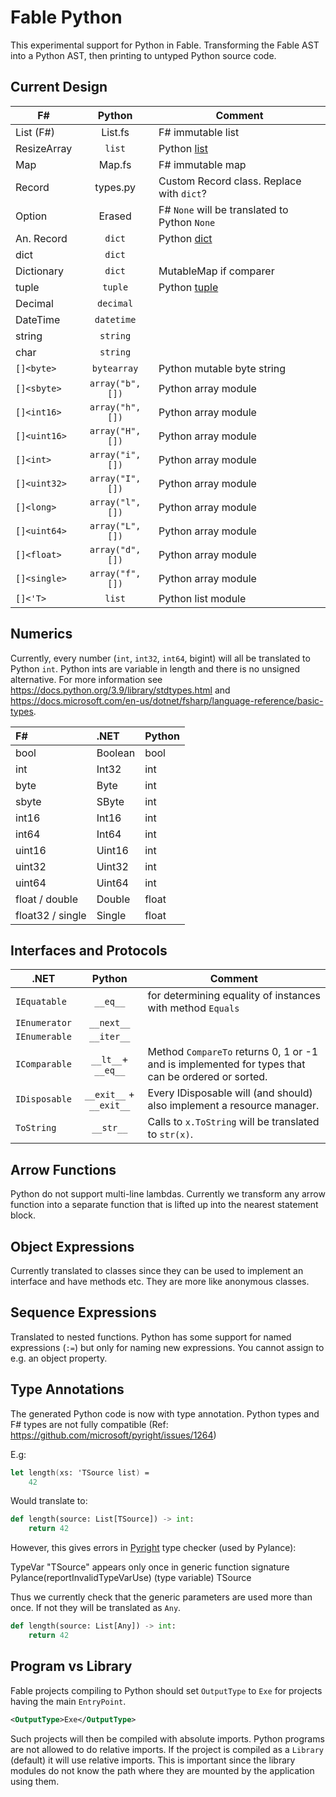 # Fable Python

This experimental support for Python in Fable. Transforming the Fable AST into a Python AST, then printing to untyped
Python source code.

## Current Design

| F#           |      Python      | Comment                                                                           |
|--------------|:----------------:|-----------------------------------------------------------------------------------|
| List (F#)    |     List.fs      | F# immutable list                                                                 |
| ResizeArray  |      `list`      | Python [list](https://docs.python.org/3/library/stdtypes.html#typesseq-list)      |
| Map          |      Map.fs      | F# immutable map                                                                  |
| Record       |     types.py     | Custom Record class. Replace with `dict`?                                         |
| Option       |      Erased      | F# `None` will be translated to Python `None`                                     |
| An. Record   |      `dict`      | Python [dict](https://docs.python.org/3/library/stdtypes.html#mapping-types-dict) |
| dict         |      `dict`      |                                                                                   |
| Dictionary   |      `dict`      | MutableMap if comparer                                                            |
| tuple        |     `tuple`      | Python [tuple](https://docs.python.org/3/library/stdtypes.html#tuples)            |
| Decimal      |    `decimal`     |                                                                                   |
| DateTime     |    `datetime`    |                                                                                   |
| string       |     `string`     |                                                                                   |
| char         |     `string`     |                                                                                   |
| `[]<byte>`   |   `bytearray`    | Python mutable byte string                                                        |
| `[]<sbyte>`  | `array("b", [])` | Python array module                                                               |
| `[]<int16>`  | `array("h", [])` | Python array module                                                               |
| `[]<uint16>` | `array("H", [])` | Python array module                                                               |
| `[]<int>`    | `array("i", [])` | Python array module                                                               |
| `[]<uint32>` | `array("I", [])` | Python array module                                                               |
| `[]<long>`   | `array("l", [])` | Python array module                                                               |
| `[]<uint64>` | `array("L", [])` | Python array module                                                               |
| `[]<float>`  | `array("d", [])` | Python array module                                                               |
| `[]<single>` | `array("f", [])` | Python array module                                                               |
| `[]<'T>`     |      `list`      | Python list module                                                                |

## Numerics

Currently, every number (`int`, `int32`, `int64`, bigint) will all be translated to Python `int`. Python ints are variable in
length and there is no unsigned alternative. For more information see https://docs.python.org/3.9/library/stdtypes.html
and https://docs.microsoft.com/en-us/dotnet/fsharp/language-reference/basic-types.

| F#               | .NET    | Python |
|:-----------------|:--------|--------|
| bool             | Boolean | bool   |
| int              | Int32   | int    |
| byte             | Byte    | int    |
| sbyte            | SByte   | int    |
| int16            | Int16   | int    |
| int64            | Int64   | int    |
| uint16           | Uint16  | int    |
| uint32           | Uint32  | int    |
| uint64           | Uint64  | int    |
| float / double   | Double  | float  |
| float32 / single | Single  | float  |

## Interfaces and Protocols

| .NET          |         Python          | Comment                                                                                           |
|---------------|:-----------------------:|---------------------------------------------------------------------------------------------------|
| `IEquatable`  |        `__eq__`         | for determining equality of instances with method `Equals`                                        |
| `IEnumerator` |       `__next__`        |                                                                                                   |
| `IEnumerable` |       `__iter__`        |                                                                                                   |
| `IComparable` |   `__lt__`+ `__eq__`    | Method `CompareTo` returns 0, 1 or -1 and is implemented for types that can be ordered or sorted. |
| `IDisposable` | `__exit__` + `__exit__` | Every IDisposable will (and should) also implement a resource manager.                            |
| `ToString`    |        `__str__`        | Calls to `x.ToString` will be translated to `str(x)`.                                             |

## Arrow Functions

Python do not support multi-line lambdas. Currently we transform any arrow function into a separate function that is
lifted up into the nearest statement block.

## Object Expressions

Currently translated to classes since they can be used to implement an interface and have methods etc. They are more like
anonymous classes.

## Sequence Expressions

Translated to nested functions. Python has some support for named expressions (`:=`) but only for naming new
expressions. You cannot assign to e.g. an object property.

## Type Annotations

The generated Python code is now with type annotation. Python types and F# types are not fully compatible (Ref:
https://github.com/microsoft/pyright/issues/1264)

E.g:

```fs
let length(xs: 'TSource list) =
    42
```

Would translate to:

```py
def length(source: List[TSource]) -> int:
    return 42
```

However, this gives errors in [Pyright](https://github.com/microsoft/pyright) type checker (used by Pylance):

TypeVar "TSource" appears only once in generic function signature Pylance(reportInvalidTypeVarUse)
(type variable) TSource

Thus we currently check that the generic parameters are used more than once. If not they will be translated as `Any`.

```py
def length(source: List[Any]) -> int:
    return 42
```

## Program vs Library

Fable projects compiling to Python should set `OutputType` to `Exe` for projects having the main `EntryPoint`.

```xml
<OutputType>Exe</OutputType>
```

Such projects will then be compiled with absolute imports. Python programs are not allowed to do relative imports. If
the project is compiled as a `Library` (default) it will use relative imports. This is important since the library
modules do not know the path where they are mounted by the application using them.
